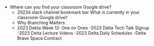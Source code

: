 - Where can you find your classroom Google drive?
    - 2023d slack channel bookmark bar
What is currently in your classroom Google drive?
    - Why Branching Matters
    - 2023 Dekta Week 12: One on Ones
    -2023 Delta Tech Talk Signup
    -2023 Delta Lecture Videos
    -2023 Delta Daily Schedules
    -Delta Brave Space Contract
